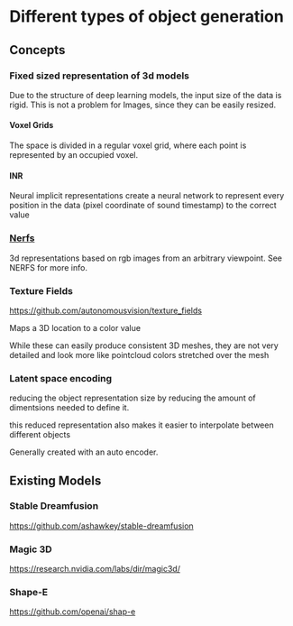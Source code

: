 # Different types of object generation

## Concepts

### Fixed sized representation of 3d models

Due to the structure of deep learning models, the input size of the data is rigid. This is not a problem for Images, since they can be easily resized.

#### Voxel Grids

The space is divided in a regular voxel grid, where each point is represented by an occupied voxel.

#### INR

Neural implicit representations
create a neural network to represent every position in the data (pixel coordinate of sound timestamp) to the correct value

### [Nerfs](./Neural-Radiance-Fields.md)

3d representations based on rgb images from an arbitrary viewpoint. See NERFS for more info.

### Texture Fields

https://github.com/autonomousvision/texture_fields

Maps a 3D location to a color value

While these can easily produce consistent 3D meshes, they are not very detailed and look more like pointcloud colors stretched over the mesh

### Latent space encoding

reducing the object representation size by reducing the amount of dimentsions needed to define it.

this reduced representation also makes it easier to interpolate between different objects

Generally created with an auto encoder.


## Existing Models

### Stable Dreamfusion

https://github.com/ashawkey/stable-dreamfusion

### Magic 3D

https://research.nvidia.com/labs/dir/magic3d/

### Shape-E

https://github.com/openai/shap-e

